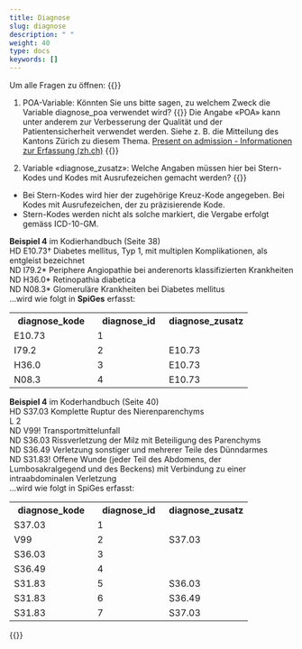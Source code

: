 ```yaml
---
title: Diagnose 
slug: diagnose
description: " "
weight: 40
type: docs
keywords: []
---
```


Um alle Fragen zu öffnen: {{<collapsibleGroupCommand groupId="diagnose">}}

1. POA-Variable: Könnten Sie uns bitte sagen, zu welchem Zweck die Variable diagnose_poa verwendet wird? 
{{<collapsibleBlock groupId="diagnose">}}
Die Angabe «POA» kann unter anderem zur Verbesserung der Qualität und der Patientensicherheit verwendet werden. Siehe z. B. die Mitteilung des Kantons Zürich zu diesem Thema. <a href="https://www.zh.ch/content/dam/zhweb/bilder-dokumente/themen/gesundheit/gesundheitsversorgung/spitaeler_kliniken/daten_und_statistik_der_listenspitaeler/datenerhebung/poa_informationen.pdf"> Present on admission - Informationen zur Erfassung (zh.ch)</a>
{{</collapsibleBlock>}}

2. Variable «diagnose_zusatz»: Welche Angaben müssen hier bei Stern-Kodes und Kodes mit Ausrufezeichen gemacht werden?
{{<collapsibleBlock groupId="diagnose">}}
<ul>
<li>	Bei Stern-Kodes wird hier der zugehörige Kreuz-Kode angegeben. Bei Kodes mit Ausrufezeichen, der zu präzisierende Kode. </li>
<li>	Stern-Kodes werden nicht als solche markiert, die Vergabe erfolgt gemäss ICD-10-GM. </li>
</ul>
<p>
<b>Beispiel 4</b> im Kodierhandbuch (Seite 38) <br />
HD E10.73† Diabetes mellitus, Typ 1, mit multiplen Komplikationen, als entgleist bezeichnet <br />
ND I79.2* Periphere Angiopathie bei anderenorts klassifizierten Krankheiten <br />
ND H36.0* Retinopathia diabetica <br />
ND N08.3* Glomeruläre Krankheiten bei Diabetes mellitus <br />
…wird wie folgt in <b>SpiGes</b> erfasst: <br />
<table class="w-100">
  <tr>
    <th style="width:35%"> diagnose_kode </div></th>
    <th> diagnose_id </th>
    <th style="width:35%"> diagnose_zusatz </th>
  </tr>
  <tr>
    <td> E10.73 </td>
    <td> 1 </td>
    <td>  </td>
  </tr>
  <tr>
    <td> I79.2 </td>
    <td> 2 </td>
    <td> E10.73 </td>
  </tr>
  <tr>
    <td> H36.0 </td>
    <td> 3 </td>
    <td> E10.73 </td>
  </tr>
  <tr>
    <td> N08.3 </td>
    <td> 4 </td>
    <td> E10.73 </td>
  </tr>
</table>
</p>

<p>
<b>Beispiel 4</b> im Koderhandbuch (Seite 40) <br />
HD S37.03 Komplette Ruptur des Nierenparenchyms <br />
L 2 <br />
ND V99! Transportmittelunfall <br />
ND S36.03 Rissverletzung der Milz mit Beteiligung des Parenchyms <br />
ND S36.49 Verletzung sonstiger und mehrerer Teile des Dünndarmes <br />
ND S31.83! Offene Wunde (jeder Teil des Abdomens, der Lumbosakralgegend und des Beckens) mit Verbindung zu einer intraabdominalen Verletzung <br />
…wird wie folgt in SpiGes erfasst: <br />
<table class="w-100">
  <tr>
    <th style="width:35%"> diagnose_kode </div></th>
    <th> diagnose_id </th>
    <th style="width:35%"> diagnose_zusatz </th>
  </tr>
  <tr>
    <td> S37.03 </td>
    <td> 1 </td>
    <td>  </td>
  </tr>
  <tr>
    <td> V99 </td>
    <td> 2 </td>
    <td> S37.03 </td>
  </tr>
  <tr>
    <td> S36.03 </td>
    <td> 3 </td>
    <td> </td>
  </tr>
  <tr>
    <td> S36.49 </td>
    <td> 4 </td>
    <td> </td>
  </tr>
  <tr>
    <td> S31.83 </td>
    <td> 5 </td>
    <td> S36.03 </td>
  </tr>
  <tr>
    <td> S31.83 </td>
    <td> 6 </td>
    <td> S36.49 </td>
  </tr>
  <tr>
    <td> S31.83 </td>
    <td> 7 </td>
    <td> S37.03 </td>
  </tr>
</table>
</p>
{{</collapsibleBlock>}}
